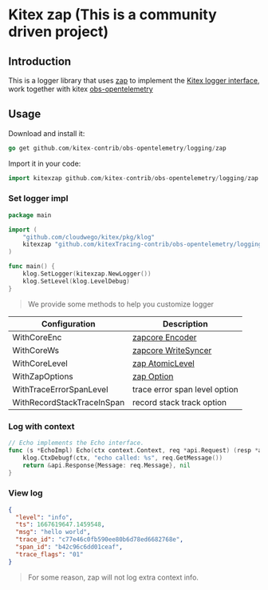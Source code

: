 # Kitex zap (This is a community driven project)

## Introduction

This is a logger library that uses [zap](https://github.com/uber-go/zap) to implement the [Kitex logger interface](https://www.cloudwego.io/docs/kitex/tutorials/basic-feature/logging/), work together with kitex [obs-opentelemetry](https://github.com/kitex-contrib/obs-opentelemetry)

## Usage

Download and install it:

```go
go get github.com/kitex-contrib/obs-opentelemetry/logging/zap
```

Import it in your code:

```go
import kitexzap github.com/kitex-contrib/obs-opentelemetry/logging/zap
```

### Set logger impl

```go
package main

import (
    "github.com/cloudwego/kitex/pkg/klog"
    kitexzap "github.com/kitexTracing-contrib/obs-opentelemetry/logging/zap"
)

func main() {
    klog.SetLogger(kitexzap.NewLogger())
    klog.SetLevel(klog.LevelDebug)
}
```

> We provide some methods to help you customize logger

| Configuration              | Description                                                                   |
| -------------------------- | ----------------------------------------------------------------------------- |
| WithCoreEnc                | [zapcore Encoder](https://pkg.go.dev/go.uber.org/zap/zapcore#Encoder)         |
| WithCoreWs                 | [zapcore WriteSyncer](https://pkg.go.dev/go.uber.org/zap/zapcore#WriteSyncer) |
| WithCoreLevel              | [zap AtomicLevel](https://pkg.go.dev/go.uber.org/zap#AtomicLevel)             |
| WithZapOptions             | [zap Option](https://pkg.go.dev/go.uber.org/zap#Option)                       |
| WithTraceErrorSpanLevel    | trace error span level option                                                 |
| WithRecordStackTraceInSpan | record stack track option                                                     |

### Log with context

```go
// Echo implements the Echo interface.
func (s *EchoImpl) Echo(ctx context.Context, req *api.Request) (resp *api.Response, err error) {
    klog.CtxDebugf(ctx, "echo called: %s", req.GetMessage())
    return &api.Response{Message: req.Message}, nil
}
```

### View log

```json
{
  "level": "info",
  "ts": 1667619647.1459548,
  "msg": "hello world",
  "trace_id": "c77e46c0fb590ee80b6d78ed6682768e",
  "span_id": "b42c96c6dd01ceaf",
  "trace_flags": "01"
}
```

> For some reason, zap will not log extra context info.
